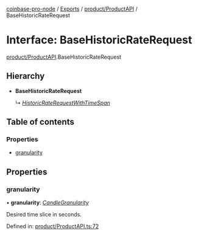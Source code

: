 [coinbase-pro-node](../README.md) / [Exports](../modules.md) / [product/ProductAPI](../modules/product_productapi.md) / BaseHistoricRateRequest

# Interface: BaseHistoricRateRequest

[product/ProductAPI](../modules/product_productapi.md).BaseHistoricRateRequest

## Hierarchy

* **BaseHistoricRateRequest**

  ↳ [*HistoricRateRequestWithTimeSpan*](product_productapi.historicraterequestwithtimespan.md)

## Table of contents

### Properties

- [granularity](product_productapi.basehistoricraterequest.md#granularity)

## Properties

### granularity

• **granularity**: [*CandleGranularity*](../enums/product_productapi.candlegranularity.md)

Desired time slice in seconds.

Defined in: [product/ProductAPI.ts:72](https://github.com/bennycode/coinbase-pro-node/blob/e63aeae/src/product/ProductAPI.ts#L72)
